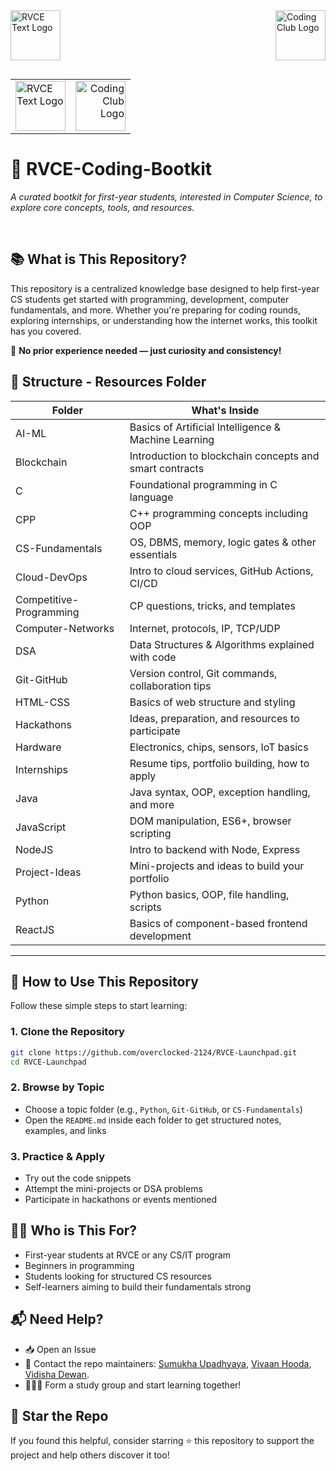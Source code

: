 <div style="display: flex; justify-content: space-between; align-items: center; margin-bottom: 30px;"><a href="https://rvce.edu.in" target="_blank" rel="noopener noreferrer" style="margin-right: 20px;"><img src="https://github.com/overclocked-2124/RVCE-Coding-Bootkit/blob/main/gitAssets/RVCE_Logo_With_Text.png" alt="RVCE Text Logo" height="80"></a><a href="https://www.linkedin.com/company/coding-club-rvce/posts/?feedView=all" target="_blank" rel="noopener noreferrer" style="margin-left: 20px;"><img src="https://github.com/overclocked-2124/RVCE-Coding-Bootkit/blob/main/gitAssets/CCLogo_BG_Removed.png" alt="Coding Club Logo" height="80"></a></div>

<table width="100%" style="margin-bottom: 30px;">
  <tr>
    <td>
      <a href="https://rvce.edu.in" target="_blank" rel="noopener noreferrer">
        <img src="https://raw.githubusercontent.com/overclocked-2124/RVCE-Coding-Bootkit/main/gitAssets/RVCE_Logo_With_Text.png" alt="RVCE Text Logo" height="80">
      </a>
    </td>
    <td align="right">
      <a href="https://www.linkedin.com/company/coding-club-rvce/posts/?feedView=all" target="_blank" rel="noopener noreferrer">
        <img src="https://raw.githubusercontent.com/overclocked-2124/RVCE-Coding-Bootkit/main/gitAssets/CCLogo_BG_Removed.png" alt="Coding Club Logo" height="80">
      </a>
    </td>
  </tr>
</table>


# 🚀 RVCE-Coding-Bootkit

*A curated bootkit for first-year students, interested in Computer Science, to explore core concepts, tools, and resources.*

<br> 


## 📚 What is This Repository?

This repository is a centralized knowledge base designed to help first-year CS students get started with programming, development, computer fundamentals, and more. Whether you're preparing for coding rounds, exploring internships, or understanding how the internet works, this toolkit has you covered.

🧠 **No prior experience needed — just curiosity and consistency!**



## 📂 Structure - Resources Folder

| Folder                  | What's Inside                                               |
|-------------------------|------------------------------------------------------------|
| AI-ML                   | Basics of Artificial Intelligence & Machine Learning       |
| Blockchain              | Introduction to blockchain concepts and smart contracts    |
| C                       | Foundational programming in C language                     |
| CPP                     | C++ programming concepts including OOP                     |
| CS-Fundamentals         | OS, DBMS, memory, logic gates & other essentials           |
| Cloud-DevOps            | Intro to cloud services, GitHub Actions, CI/CD             |
| Competitive-Programming | CP questions, tricks, and templates                        |
| Computer-Networks       | Internet, protocols, IP, TCP/UDP                           |
| DSA                     | Data Structures & Algorithms explained with code           |
| Git-GitHub              | Version control, Git commands, collaboration tips          |
| HTML-CSS                | Basics of web structure and styling                        |
| Hackathons              | Ideas, preparation, and resources to participate           |
| Hardware                | Electronics, chips, sensors, IoT basics                    |
| Internships             | Resume tips, portfolio building, how to apply              |
| Java                    | Java syntax, OOP, exception handling, and more             |
| JavaScript              | DOM manipulation, ES6+, browser scripting                  |
| NodeJS                  | Intro to backend with Node, Express                        |
| Project-Ideas           | Mini-projects and ideas to build your portfolio            |
| Python                  | Python basics, OOP, file handling, scripts                 |
| ReactJS                 | Basics of component-based frontend development             |

---

## 🧭 How to Use This Repository

Follow these simple steps to start learning:

### 1. Clone the Repository

```bash
git clone https://github.com/overclocked-2124/RVCE-Launchpad.git
cd RVCE-Launchpad
```

### 2. Browse by Topic

- Choose a topic folder (e.g., `Python`, `Git-GitHub`, or `CS-Fundamentals`)
- Open the `README.md` inside each folder to get structured notes, examples, and links

### 3. Practice & Apply

- Try out the code snippets
- Attempt the mini-projects or DSA problems
- Participate in hackathons or events mentioned


## 🧑‍💻 Who is This For?

- First-year students at RVCE or any CS/IT program
- Beginners in programming
- Students looking for structured CS resources
- Self-learners aiming to build their fundamentals strong

## 📬 Need Help?
- 📥 Open an Issue
- 📧 Contact the repo maintainers: [Sumukha Upadhyaya](mailto:sumukhaupadhyaya@gmail.com), [Vivaan Hooda](mailto:vivaan.hooda@gmail.com), [Vidisha Dewan](mailto:vidishadewan2020@gmail.com).
- 🧑‍🤝‍🧑 Form a study group and start learning together!


## 🌟 Star the Repo

If you found this helpful, consider starring ⭐ this repository to support the project and help others discover it too!

